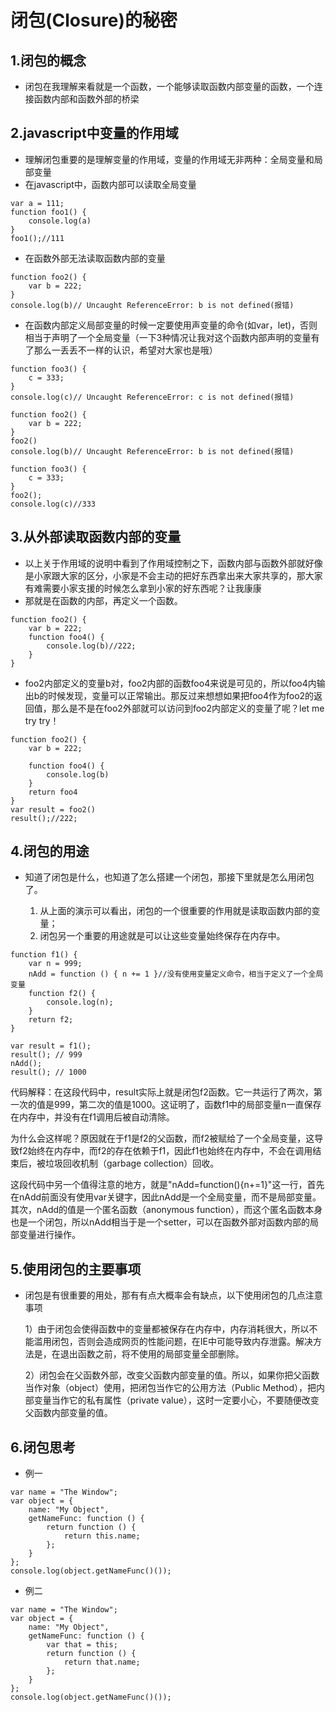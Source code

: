 闭包(Closure)的秘密
===
1.闭包的概念
---
- 闭包在我理解来看就是一个函数，一个能够读取函数内部变量的函数，一个连接函数内部和函数外部的桥梁


2.javascript中变量的作用域
---
- 理解闭包重要的是理解变量的作用域，变量的作用域无非两种：全局变量和局部变量
- 在javascript中，函数内部可以读取全局变量
```
var a = 111;
function foo1() {
    console.log(a)
}
foo1();//111
```
- 在函数外部无法读取函数内部的变量
```
function foo2() {
    var b = 222;
}
console.log(b)// Uncaught ReferenceError: b is not defined(报错)
```
- 在函数内部定义局部变量的时候一定要使用声变量的命令(如var，let)，否则相当于声明了一个全局变量（一下3种情况让我对这个函数内部声明的变量有了那么一丢丢不一样的认识，希望对大家也是哦）
```
function foo3() {
    c = 333;
}
console.log(c)// Uncaught ReferenceError: c is not defined(报错)
```
```
function foo2() {
    var b = 222;
}
foo2()
console.log(b)// Uncaught ReferenceError: b is not defined(报错)
```
```
function foo3() {
    c = 333;
}
foo2();
console.log(c)//333
```
3.从外部读取函数内部的变量
---
- 以上关于作用域的说明中看到了作用域控制之下，函数内部与函数外部就好像是小家跟大家的区分，小家是不会主动的把好东西拿出来大家共享的，那大家有难需要小家支援的时候怎么拿到小家的好东西呢？让我康康
- 那就是在函数的内部，再定义一个函数。
```
function foo2() {
    var b = 222;
    function foo4() {
        console.log(b)//222;
    }
} 
```
- foo2内部定义的变量b对，foo2内部的函数foo4来说是可见的，所以foo4内输出b的时候发现，变量可以正常输出。那反过来想想如果把foo4作为foo2的返回值，那么是不是在foo2外部就可以访问到foo2内部定义的变量了呢？let me try try！
```
function foo2() {
    var b = 222;

    function foo4() {
        console.log(b)
    }
    return foo4
}
var result = foo2()
result();//222;
```

4.闭包的用途
---
- 知道了闭包是什么，也知道了怎么搭建一个闭包，那接下里就是怎么用闭包了。

  1. 从上面的演示可以看出，闭包的一个很重要的作用就是读取函数内部的变量；
  2. 闭包另一个重要的用途就是可以让这些变量始终保存在内存中。
```
function f1() {
    var n = 999;
    nAdd = function () { n += 1 }//没有使用变量定义命令，相当于定义了一个全局变量
    function f2() {
        console.log(n);
    }
    return f2;
}

var result = f1();
result(); // 999
nAdd();
result(); // 1000
```  
代码解释：在这段代码中，result实际上就是闭包f2函数。它一共运行了两次，第一次的值是999，第二次的值是1000。这证明了，函数f1中的局部变量n一直保存在内存中，并没有在f1调用后被自动清除。

为什么会这样呢？原因就在于f1是f2的父函数，而f2被赋给了一个全局变量，这导致f2始终在内存中，而f2的存在依赖于f1，因此f1也始终在内存中，不会在调用结束后，被垃圾回收机制（garbage collection）回收。

这段代码中另一个值得注意的地方，就是"nAdd=function(){n+=1}"这一行，首先在nAdd前面没有使用var关键字，因此nAdd是一个全局变量，而不是局部变量。其次，nAdd的值是一个匿名函数（anonymous function），而这个匿名函数本身也是一个闭包，所以nAdd相当于是一个setter，可以在函数外部对函数内部的局部变量进行操作。

5.使用闭包的主要事项
---
- 闭包是有很重要的用处，那有有点大概率会有缺点，以下使用闭包的几点注意事项

  1）由于闭包会使得函数中的变量都被保存在内存中，内存消耗很大，所以不能滥用闭包，否则会造成网页的性能问题，在IE中可能导致内存泄露。解决方法是，在退出函数之前，将不使用的局部变量全部删除。

  2）闭包会在父函数外部，改变父函数内部变量的值。所以，如果你把父函数当作对象（object）使用，把闭包当作它的公用方法（Public Method），把内部变量当作它的私有属性（private value），这时一定要小心，不要随便改变父函数内部变量的值。

6.闭包思考
---
- 例一
```
var name = "The Window";
var object = {
    name: "My Object",
    getNameFunc: function () {
        return function () {
            return this.name;
        };
    }
};
console.log(object.getNameFunc()());
```
- 例二
```
var name = "The Window";
var object = {
    name: "My Object",
    getNameFunc: function () {
        var that = this;
        return function () {
            return that.name;
        };
    }
};
console.log(object.getNameFunc()());
```




